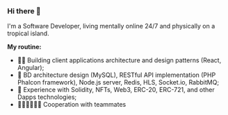 ### Hi there 👋

I'm a Software Developer, living mentally online 24/7 and physically on a tropical island.

**My routine:** 
- 🥷🏻 Building client applications architecture and design patterns (React, Angular);
- 🦠 BD architecture design (MySQL), RESTful API implementation (PHP Phalcon framework), Node.js server, Redis, HLS, Socket.io, RabbitMQ;
- 🥲 Experience with Solidity, NFTs, Web3, ERC-20, ERC-721, and other Dapps technologies;
- 👭🧑‍🤝‍🧑👬👫 Cooperation with teammates

<!--
**likezninjaz/likezninjaz** is a ✨ _special_ ✨ repository because its `README.md` (this file) appears on your GitHub profile.

Here are some ideas to get you started:

- 🔭 I’m currently working on ...
- 🌱 I’m currently learning ...
- 👯 I’m looking to collaborate on ...
- 🤔 I’m looking for help with ...
- 💬 Ask me about ...
- 📫 How to reach me: ...
- 😄 Pronouns: ...
- ⚡ Fun fact: ...
-->
